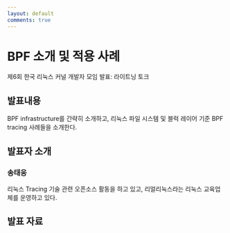 ```yaml
---
layout: default
comments: true
---
```


# BPF 소개 및 적용 사례
제6회 한국 리눅스 커널 개발자 모임 발표: 라이트닝 토크

## 발표내용
BPF infrastructure를 간략히 소개하고, 리눅스 파일 시스템 및 블럭 레이어
기준 BPF tracing 사례들을 소개한다.


## 발표자 소개

### 송태웅
리눅스 Tracing 기술 관련 오픈소스 활동을 하고 있고, 리얼리눅스라는 
리눅스 교육업체를 운영하고 있다.

## 발표 자료
